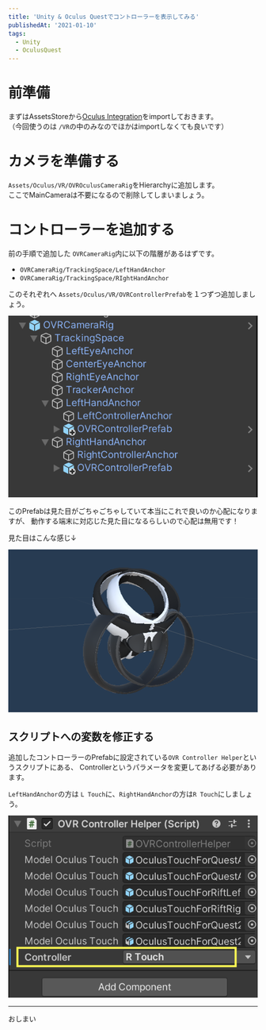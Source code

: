 ```yaml
---
title: 'Unity & Oculus Questでコントローラーを表示してみる'
publishedAt: '2021-01-10'
tags:
  - Unity
  - OculusQuest
---
```


# 前準備
まずはAssetsStoreから[Oculus Integration](https://assetstore.unity.com/packages/tools/integration/oculus-integration-82022)をimportしておきます。  
（今回使うのは `/VR`の中のみなのでほかはimportしなくても良いです）


# カメラを準備する

`Assets/Oculus/VR/OVROculusCameraRig`をHierarchyに追加します。  
ここでMainCameraは不要になるので削除してしまいましょう。

# コントローラーを追加する

前の手順で追加した `OVRCameraRig`内に以下の階層があるはずです。

- `OVRCameraRig/TrackingSpace/LeftHandAnchor`
- `OVRCameraRig/TrackingSpace/RIghtHandAnchor`

このそれぞれへ `Assets/Oculus/VR/OVRControllerPrefab`を１つずつ追加しましょう。

![](/static/unity_display_oculus_controller/add_to_hierarchy.png)

このPrefabは見た目がごちゃごちゃしていて本当にこれで良いのか心配になりますが、
動作する端末に対応じた見た目になるらしいので心配は無用です！

見た目はこんな感じ↓

![](/static/unity_display_oculus_controller/controller_prefab.png)

## スクリプトへの変数を修正する
追加したコントローラーのPrefabに設定されている`OVR Controller Helper`というスクリプトにある、
Controllerというパラメータを変更してあげる必要があります。

`LeftHandAnchor`の方は `L Touch`に、`RightHandAnchor`の方は`R Touch`にしましょう。

![](/static/unity_display_oculus_controller/set_script_param.png)

---

おしまい
